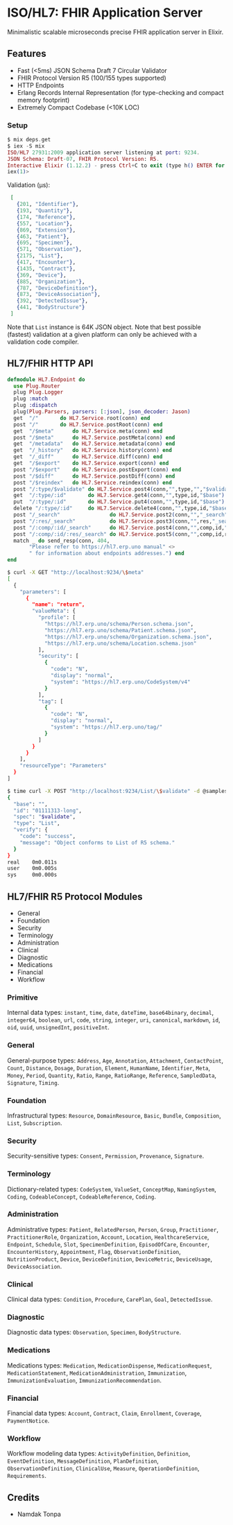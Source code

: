 # ISO/HL7: FHIR Application Server

Minimalistic scalable microseconds precise FHIR application server in Elixir.

## Features

* Fast (<5ms) JSON Schema Draft 7 Circular Validator 
* FHIR Protocol Version R5 (100/155 types supported)
* HTTP Endpoints
* Erlang Records Internal Representation (for type-checking and compact memory footprint)
* Extremely Compact Codebase (<10K LOC)

### Setup

```elixir
$ mix deps.get
$ iex -S mix
ISO/HL7 27931:2009 application server listening at port: 9234.
JSON Schema: Draft-07, FHIR Protocol Version: R5.
Interactive Elixir (1.12.2) - press Ctrl+C to exit (type h() ENTER for help)
iex(1)> 
```

Validation (μs):

```elixir
 [
   {201, "Identifier"},
   {193, "Quantity"},
   {174, "Reference"},
   {557, "Location"},
   {869, "Extension"},
   {463, "Patient"},
   {695, "Specimen"},
   {571, "Observation"},
   {2175, "List"},
   {417, "Encounter"},
   {1435, "Contract"},
   {369, "Device"},
   {885, "Organization"},
   {787, "DeviceDefinition"},
   {873, "DeviceAssociation"},
   {392, "DetectedIssue"},
   {441, "BodyStructure"}
 ]
```

Note that `List` instance is 64K JSON object.
Note that best possible (fastest) validation at a given platform
can only be achieved with a validation code compiler.

## HL7/FHIR HTTP API

```elixir
defmodule HL7.Endpoint do
  use Plug.Router
  plug Plug.Logger
  plug :match
  plug :dispatch
  plug(Plug.Parsers, parsers: [:json], json_decoder: Jason)
  get  "/"       do HL7.Service.root(conn) end
  post "/"       do HL7.Service.postRoot(conn) end
  get  "/$meta"      do HL7.Service.meta(conn) end
  post "/$meta"      do HL7.Service.postMeta(conn) end
  get  "/metadata"   do HL7.Service.metadata(conn) end
  get  "/_history"   do HL7.Service.history(conn) end
  get  "/_diff"      do HL7.Service.diff(conn) end
  get  "/$export"    do HL7.Service.export(conn) end
  post "/$export"    do HL7.Service.postExport(conn) end
  post "/$diff"      do HL7.Service.postDiff(conn) end
  post "/$reindex"   do HL7.Service.reindex(conn) end
  post "/:type/$validate" do HL7.Service.post4(conn,"",type,"","$validate") end
  get  "/:type/:id"       do HL7.Service.get4(conn,"",type,id,"$base") end
  put  "/:type/:id"       do HL7.Service.put4(conn,"",type,id,"$base") end
  delete "/:type/:id"     do HL7.Service.delete4(conn,"",type,id,"$base") end
  post "/_search"                do HL7.Service.post2(conn,"","_search") end
  post "/:res/_search"           do HL7.Service.post3(conn,"",res,"_search") end
  post "/:comp/:id/_search"      do HL7.Service.post4(conn,"",comp,id,"_search") end
  post "/:comp/:id/:res/_search" do HL7.Service.post5(conn,"",comp,id,res,"_search") end
  match _ do send_resp(conn, 404,
       "Please refer to https://hl7.erp.uno manual" <>
       " for information about endpoints addresses.") end
end
```

```sh
$ curl -X GET "http://localhost:9234/\$meta"
[
  {
    "parameters": [
      {
        "name": "return",
        "valueMeta": {
          "profile": [
            "https://hl7.erp.uno/schema/Person.schema.json",
            "https://hl7.erp.uno/schema/Patient.schema.json",
            "https://hl7.erp.uno/schema/Organization.schema.json",
            "https://hl7.erp.uno/schema/Location.schema.json"
          ],
          "security": [
            {
              "code": "N",
              "display": "normal",
              "system": "https://hl7.erp.uno/CodeSystem/v4"
            }
          ],
          "tag": [
            {
              "code": "N",
              "display": "normal",
              "system": "https://hl7.erp.uno/tag/"
            }
          ]
        }
      }
    ],
    "resourceType": "Parameters"
  }
]
```

```sh
$ time curl -X POST "http://localhost:9234/List/\$validate" -d @samples/json/List/List.json
{
  "base": "",
  "id": "01111313-long",
  "spec": "$validate",
  "type": "List",
  "verify": {
    "code": "success",
    "message": "Object conforms to List of R5 schema."
  }
}
real    0m0.011s
user    0m0.005s
sys     0m0.000s
```

## HL7/FHIR R5 Protocol Modules

* General
* Foundation
* Security
* Terminology
* Administration
* Clinical
* Diagnostic
* Medications
* Financial
* Workflow

### Primitive

Internal data types: `instant`, `time`, `date`, `dateTime`, `base64binary`, `decimal`,
`integer64`, `boolean`, `url`, `code`, `string`, `integer`, `uri`, `canonical`,
`markdown`, `id`, `oid`, `uuid`, `unsignedInt`, `positiveInt`.

### General

General-purpose types: `Address`, `Age`, `Annotation`, `Attachment`, 
`ContactPoint`, `Count`, `Distance`, `Dosage`, `Duration`, `Element`,
`HumanName`, `Identifier`, `Meta`, `Money`, `Period`, `Quantity`,
`Ratio`, `Range`, `RatioRange`, `Reference`, `SampledData`, `Signature`, `Timing`.

### Foundation

Infrastructural types: `Resource`, `DomainResource`, `Basic`, `Bundle`,
`Composition`, `List`, `Subscription`.

### Security

Security-sensitive types: `Consent`, `Permission`, `Provenance`, `Signature`.

### Terminology

Dictionary-related types: `CodeSystem`, `ValueSet`, `ConceptMap`, `NamingSystem`,
`Coding`, `CodeableConcept`, `CodeableReference`, `Coding`.

### Administration

Administrative types: `Patient`, `RelatedPerson`, `Person`, `Group`, `Practitioner`,
`PractitionerRole`, `Organization`, `Account`, `Location`, `HealthcareService`,
`Endpoint`, `Schedule`, `Slot`, `SpecimenDefinition`, `EpisodOfCare`, `Encounter`,
`EncounterHistory`, `Appointment`, `Flag`, `ObservationDefinition`, `NutritionProduct`,
`Device`, `DeviceDefinition`, `DeviceMetric`, `DeviceUsage`, `DeviceAssociation`.

### Clinical

Clinical data types: `Condition`, `Procedure`, `CarePlan`, `Goal`, `DetectedIssue`.

### Diagnostic

Diagnostic data types: `Observation`, `Specimen`, `BodyStructure`.

### Medications

Medications types: `Medication`, `MedicationDispense`, `MedicationRequest`,
`MedicationStatement`, `MedicationAdministration`,
`Immunization`, `ImmunizationEvaluation`, `ImmunizationRecommendation`.

### Financial

Financial data types: `Account`, `Contract`, `Claim`, `Enrollment`, `Coverage`, `PaymentNotice`.

### Workflow

Workflow modeling data types: `ActivityDefinition`, `Definition`, `EventDefinition`, `MessageDefinition`, `PlanDefinition`, `ObservationDefinition`, `ClinicalUse`, `Measure`, `OperationDefinition`, `Requirements`.

## Credits

* Namdak Tonpa
